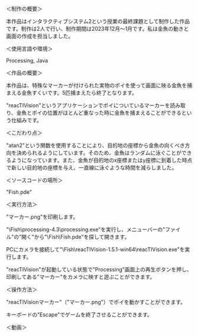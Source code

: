 ＜制作の概要＞

 本作品はインタラクティブシステム2という授業の最終課題として制作した作品です。制作は2人で行い、制作期間は2023年12月～1月です。私は金魚の動きと画面の作成を担当しました。

＜使用言語や環境＞

Processing, Java

＜作品の概要＞

 本作品は、特殊なマーカーが付けられた実物のポイを使って画面に映る金魚を捕まえる金魚すくいです。5匹捕まえたら終了となります。
 
 "reacTIVision"というアプリケーションでポイについているマーカーを読み取り、金魚とポイの位置がほとんど重なった時に金魚を捕まえることができるという仕組みです。

＜こだわり点＞

 "atan2"という関数を使用することにより、目的地の座標から金魚の向くべき方向を決められるようにしています。そのため、金魚はランダムに泳ぐことができるようになっています。また、金魚が目的地のx座標またはy座標に到着した時点で新しい目的地の座標を与え、一直線に泳ぐような時間を減らしました。

＜ソースコードの場所＞

"Fish.pde"

＜実行方法＞

"マーカー.png"を印刷します。

"\Fish\processing-4.3\processing.exe"を実行し、メニューバーの"ファイル"の"開く"から"\Fish\Fish.pde"を探して開きます。

PCにカメラを接続して"\Fish\reacTIVision-1.5.1-win64\reacTIVision.exe"を実行します。

"reacTIVision"が起動している状態で"Processing"画面上の再生ボタンを押し、印刷してある"マーカー"をカメラに映すと遊ぶことができます。

＜操作方法＞

"reacTIVisionマーカー"（"マーカー.png"）でポイを動かすことができます。

キーボードの"Escape"でゲームを終了させることができます。

＜動画＞
